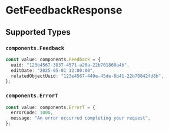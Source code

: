 # GetFeedbackResponse


## Supported Types

### `components.Feedback`

```typescript
const value: components.Feedback = {
  uuid: "123e4567-3837-4571-a26a-22b701860a4b",
  editDate: "2025-05-01 12:00:00",
  relatedObjectUuid: "123e4567-449e-45de-8b41-22b70842fd8b",
};
```

### `components.ErrorT`

```typescript
const value: components.ErrorT = {
  errorCode: 1000,
  message: "An error occurred completing your request",
};
```

